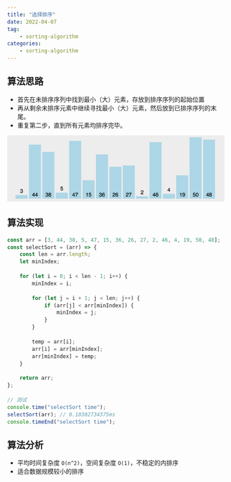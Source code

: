```yaml
---
title: "选择排序"
date: 2022-04-07
tag:
    - sorting-algorithm
categories:
    - sorting-algorithm
---
```


## 算法思路

-   首先在未排序序列中找到最小（大）元素，存放到排序序列的起始位置
-   再从剩余未排序元素中继续寻找最小（大）元素，然后放到已排序序列的末尾。
-   重复第二步，直到所有元素均排序完毕。

![选择排序](./images/selection_sort.gif)

## 算法实现

```js
const arr = [3, 44, 38, 5, 47, 15, 36, 26, 27, 2, 46, 4, 19, 50, 48];
const selectSort = (arr) => {
    const len = arr.length;
    let minIndex;

    for (let i = 0; i < len - 1; i++) {
        minIndex = i;

        for (let j = i + 1; j < len; j++) {
            if (arr[j] < arr[minIndex]) {
                minIndex = j;
            }
        }

        temp = arr[i];
        arr[i] = arr[minIndex];
        arr[minIndex] = temp;
    }

    return arr;
};

// 测试
console.time("selectSort time");
selectSort(arr); // 0.10302734375ms
console.timeEnd("selectSort time");
```

## 算法分析

-   平均时间复杂度 `O(n^2)`，空间复杂度 `O(1)`，不稳定的内排序
-   适合数据规模较小的排序
